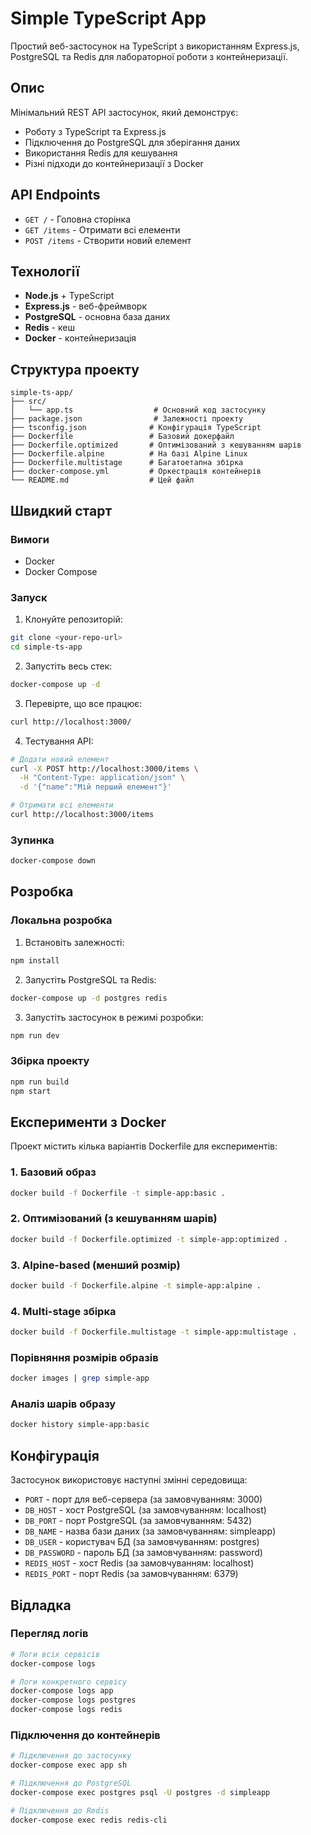# Simple TypeScript App

Простий веб-застосунок на TypeScript з використанням Express.js, PostgreSQL та Redis для лабораторної роботи з контейнеризації.

## Опис

Мінімальний REST API застосунок, який демонструє:

- Роботу з TypeScript та Express.js
- Підключення до PostgreSQL для зберігання даних
- Використання Redis для кешування
- Різні підходи до контейнеризації з Docker

## API Endpoints

- `GET /` - Головна сторінка
- `GET /items` - Отримати всі елементи
- `POST /items` - Створити новий елемент

## Технології

- **Node.js** + TypeScript
- **Express.js** - веб-фреймворк
- **PostgreSQL** - основна база даних
- **Redis** - кеш
- **Docker** - контейнеризація

## Структура проекту

```
simple-ts-app/
├── src/
│   └── app.ts                  # Основний код застосунку
├── package.json                # Залежності проекту
├── tsconfig.json              # Конфігурація TypeScript
├── Dockerfile                 # Базовий докерфайл
├── Dockerfile.optimized       # Оптимізований з кешуванням шарів
├── Dockerfile.alpine          # На базі Alpine Linux
├── Dockerfile.multistage      # Багатоетапна збірка
├── docker-compose.yml         # Оркестрація контейнерів
└── README.md                  # Цей файл
```

## Швидкий старт

### Вимоги

- Docker
- Docker Compose

### Запуск

1. Клонуйте репозиторій:

```bash
git clone <your-repo-url>
cd simple-ts-app
```

2. Запустіть весь стек:

```bash
docker-compose up -d
```

3. Перевірте, що все працює:

```bash
curl http://localhost:3000/
```

4. Тестування API:

```bash
# Додати новий елемент
curl -X POST http://localhost:3000/items \
  -H "Content-Type: application/json" \
  -d '{"name":"Мій перший елемент"}'

# Отримати всі елементи
curl http://localhost:3000/items
```

### Зупинка

```bash
docker-compose down
```

## Розробка

### Локальна розробка

1. Встановіть залежності:

```bash
npm install
```

2. Запустіть PostgreSQL та Redis:

```bash
docker-compose up -d postgres redis
```

3. Запустіть застосунок в режимі розробки:

```bash
npm run dev
```

### Збірка проекту

```bash
npm run build
npm start
```

## Експерименти з Docker

Проект містить кілька варіантів Dockerfile для експериментів:

### 1. Базовий образ

```bash
docker build -f Dockerfile -t simple-app:basic .
```

### 2. Оптимізований (з кешуванням шарів)

```bash
docker build -f Dockerfile.optimized -t simple-app:optimized .
```

### 3. Alpine-based (менший розмір)

```bash
docker build -f Dockerfile.alpine -t simple-app:alpine .
```

### 4. Multi-stage збірка

```bash
docker build -f Dockerfile.multistage -t simple-app:multistage .
```

### Порівняння розмірів образів

```bash
docker images | grep simple-app
```

### Аналіз шарів образу

```bash
docker history simple-app:basic
```

## Конфігурація

Застосунок використовує наступні змінні середовища:

- `PORT` - порт для веб-сервера (за замовчуванням: 3000)
- `DB_HOST` - хост PostgreSQL (за замовчуванням: localhost)
- `DB_PORT` - порт PostgreSQL (за замовчуванням: 5432)
- `DB_NAME` - назва бази даних (за замовчуванням: simpleapp)
- `DB_USER` - користувач БД (за замовчуванням: postgres)
- `DB_PASSWORD` - пароль БД (за замовчуванням: password)
- `REDIS_HOST` - хост Redis (за замовчуванням: localhost)
- `REDIS_PORT` - порт Redis (за замовчуванням: 6379)

## Відладка

### Перегляд логів

```bash
# Логи всіх сервісів
docker-compose logs

# Логи конкретного сервісу
docker-compose logs app
docker-compose logs postgres
docker-compose logs redis
```

### Підключення до контейнерів

```bash
# Підключення до застосунку
docker-compose exec app sh

# Підключення до PostgreSQL
docker-compose exec postgres psql -U postgres -d simpleapp

# Підключення до Redis
docker-compose exec redis redis-cli
```
